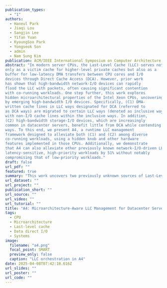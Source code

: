 ```yaml
---
publication_types:
  - "1"
authors:
  - Haneul Park
  - Jiaqi Lou
  - Sangjin Lee
  - Yifan Yuan
  - KyoungSoo Park
  - Yongseok Son
  - admin
  - Nam Sung Kim
publication: ACM/IEEE International Symposium on Computer Architecture (ISCA, accepted)
abstract: "In modern server CPUs, the Last-Level Cache (LLC) serves not
only as a victim cache for higher-level private caches but also as a
buffer for low-latency DMA transfers between CPU cores and I/O
devices through Direct Cache Access (DCA). However, prior work
has shown that high-bandwidth network-I/O devices can rapidly
flood the LLC with packets, often causing significant contention
with co-running workloads. One step further, this work explores
hidden microarchitectural properties of the Intel Xeon CPUs, uncovering two previously unrecognized LLC contentions triggered
by emerging high-bandwidth I/O devices. Specifically, (C1) DMA-
written cache lines in LLC ways designated for DCA (referred to
as DCA ways) are migrated to certain LLC ways (denoted as inclusive ways) when accessed by CPU cores, unexpectedly contending
with non-I/O cache lines within the inclusive ways. In addition,
(C2) high-bandwidth storage-I/O devices, which are increasingly
common in datacenter servers, benefit little from DCA while contending with (latency-sensitive) network-I/O devices within DCA
ways. To this end, we present A4, a runtime LLC management
framework designed to alleviate both (C1) and (C2) among diverse
co-running workloads, using a hidden knob and other hardware
features implemented in those CPUs. Additionally, we demonstrate
that A4 can also alleviate other previously known network-I/O-driven LLC contentions. Overall, it improves the performance of
latency-sensitive, high-priority workloads by 51% without notably
compromising that of low-priority workloads."
draft: false
url_pdf: ""
featured: true
summary: "This work uncovers two previously unknown sources of Last-Level Cache (LLC) contention in Intel Xeon CPUs caused by high-bandwidth I/O devices and proposes A4, a runtime LLC management framework that mitigates these issues. A4 improves performance for latency-sensitive workloads by 51% without significantly affecting low-priority workloads."
url_dataset: ""
url_project: ""
publication_short: ""
url_source: ""
url_video: ""
url_tutorial: ""
title: "A4: Microarchitecture-Aware LLC Management for Datacenter Servers with Emerging I/O Devices"
tags:
  - CPU
  - Microarchitecture
  - Last-level cache
  - Data direct I/O
  - Systems
image:
  filename: "a4.png"
  focal_point: SMART
  preview_only: false
  caption: "LLC orchestration in A4"
date: 2025-04-08T07:42:18.616Z
url_slides: ""
url_poster: ""
url_code: ""
---
```

